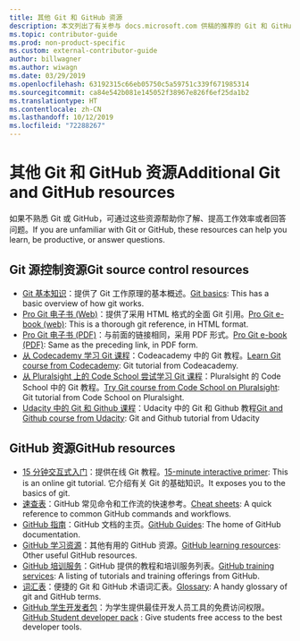 ```yaml
---
title: 其他 Git 和 GitHub 资源
description: 本文列出了有关参与 docs.microsoft.com 供稿的推荐的 Git 和 GitHub 学习资源。
ms.topic: contributor-guide
ms.prod: non-product-specific
ms.custom: external-contributor-guide
author: billwagner
ms.author: wiwagn
ms.date: 03/29/2019
ms.openlocfilehash: 63192315c66eb05750c5a59751c339f671985314
ms.sourcegitcommit: ca84e542b081e145052f38967e826f6ef25da1b2
ms.translationtype: HT
ms.contentlocale: zh-CN
ms.lasthandoff: 10/12/2019
ms.locfileid: "72288267"
---
```

# <a name="additional-git-and-github-resources"></a><span data-ttu-id="1527e-103">其他 Git 和 GitHub 资源</span><span class="sxs-lookup"><span data-stu-id="1527e-103">Additional Git and GitHub resources</span></span>

<span data-ttu-id="1527e-104">如果不熟悉 Git 或 GitHub，可通过这些资源帮助你了解、提高工作效率或者回答问题。</span><span class="sxs-lookup"><span data-stu-id="1527e-104">If you are unfamiliar with Git or GitHub, these resources can help you learn, be productive, or answer questions.</span></span>

## <a name="git-source-control-resources"></a><span data-ttu-id="1527e-105">Git 源控制资源</span><span class="sxs-lookup"><span data-stu-id="1527e-105">Git source control resources</span></span>

- <span data-ttu-id="1527e-106">[Git 基本知识](https://go.microsoft.com/fwlink/?linkid=853939)：提供了 Git 工作原理的基本概述。</span><span class="sxs-lookup"><span data-stu-id="1527e-106">[Git basics](https://go.microsoft.com/fwlink/?linkid=853939): This has a basic overview of how git works.</span></span>
- <span data-ttu-id="1527e-107">[Pro Git 电子书 (Web)](https://go.microsoft.com/fwlink/?linkid=853940)：提供了采用 HTML 格式的全面 Git 引用。</span><span class="sxs-lookup"><span data-stu-id="1527e-107">[Pro Git e-book (web)](https://go.microsoft.com/fwlink/?linkid=853940): This is a thorough git reference, in HTML format.</span></span>
- <span data-ttu-id="1527e-108">[Pro Git 电子书 (PDF)](https://progit2.s3.amazonaws.com/en/2016-03-22-f3531/progit-en.1084.pdf)：与前面的链接相同，采用 PDF 形式。</span><span class="sxs-lookup"><span data-stu-id="1527e-108">[Pro Git e-book (PDF)](https://progit2.s3.amazonaws.com/en/2016-03-22-f3531/progit-en.1084.pdf): Same as the preceding link, in PDF form.</span></span>
- <span data-ttu-id="1527e-109">[从 Codecademy 学习 Git 课程](https://www.codecademy.com/learn/learn-git)：Codeacademy 中的 Git 教程。</span><span class="sxs-lookup"><span data-stu-id="1527e-109">[Learn Git course from Codecademy](https://www.codecademy.com/learn/learn-git): Git tutorial from Codeacademy.</span></span>
- <span data-ttu-id="1527e-110">[从 Pluralsight 上的 Code School 尝试学习 Git 课程](https://www.pluralsight.com/courses/code-school-git-real)：Pluralsight 的 Code School 中的 Git 教程。</span><span class="sxs-lookup"><span data-stu-id="1527e-110">[Try Git course from Code School on Pluralsight](https://www.pluralsight.com/courses/code-school-git-real): Git tutorial from Code School on Pluralsight.</span></span>
- <span data-ttu-id="1527e-111">[Udacity 中的 Git 和 Github 课程](https://www.udacity.com/course/how-to-use-git-and-github--ud775)：Udacity 中的 Git 和 Github 教程</span><span class="sxs-lookup"><span data-stu-id="1527e-111">[Git and Github course from Udacity](https://www.udacity.com/course/how-to-use-git-and-github--ud775): Git and Github tutorial from Udacity</span></span>

## <a name="github-resources"></a><span data-ttu-id="1527e-112">GitHub 资源</span><span class="sxs-lookup"><span data-stu-id="1527e-112">GitHub resources</span></span>

- <span data-ttu-id="1527e-113">[15 分钟交互式入门](https://try.github.io/)：提供在线 Git 教程。</span><span class="sxs-lookup"><span data-stu-id="1527e-113">[15-minute interactive primer](https://try.github.io/): This is an online git tutorial.</span></span> <span data-ttu-id="1527e-114">它介绍有关 Git 的基础知识。</span><span class="sxs-lookup"><span data-stu-id="1527e-114">It exposes you to the basics of git.</span></span>
- <span data-ttu-id="1527e-115">[速查表](https://go.microsoft.com/fwlink/?linkid=853941)：GitHub 常见命令和工作流的快速参考。</span><span class="sxs-lookup"><span data-stu-id="1527e-115">[Cheat sheets](https://go.microsoft.com/fwlink/?linkid=853941): A quick reference to common GitHub commands and workflows.</span></span>
- <span data-ttu-id="1527e-116">[GitHub 指南](https://guides.github.com/)：GitHub 文档的主页。</span><span class="sxs-lookup"><span data-stu-id="1527e-116">[GitHub Guides](https://guides.github.com/): The home of GitHub documentation.</span></span>
- <span data-ttu-id="1527e-117">[GitHub 学习资源](https://help.github.com/articles/git-and-github-learning-resources/)：其他有用的 GitHub 资源。</span><span class="sxs-lookup"><span data-stu-id="1527e-117">[GitHub learning resources](https://help.github.com/articles/git-and-github-learning-resources/): Other useful GitHub resources.</span></span>
- <span data-ttu-id="1527e-118">[GitHub 培训服务](https://services.github.com/training/)：GitHub 提供的教程和培训服务列表。</span><span class="sxs-lookup"><span data-stu-id="1527e-118">[GitHub training services](https://services.github.com/training/): A listing of tutorials and training offerings from GitHub.</span></span>
- <span data-ttu-id="1527e-119">[词汇表](https://help.github.com/articles/github-glossary)：便捷的 Git 和 GitHub 术语词汇表。</span><span class="sxs-lookup"><span data-stu-id="1527e-119">[Glossary](https://help.github.com/articles/github-glossary): A handy glossary of git and GitHub terms.</span></span>
- <span data-ttu-id="1527e-120">[GitHub 学生开发者包](https://education.github.com/pack)：为学生提供最佳开发人员工具的免费访问权限。</span><span class="sxs-lookup"><span data-stu-id="1527e-120">[GitHub Student developer pack](https://education.github.com/pack) : Give students free access to the best developer tools.</span></span>
